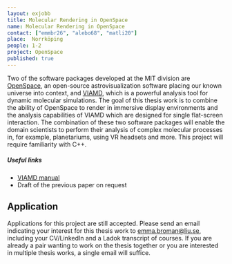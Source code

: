 ```yaml
---
layout: exjobb
title: Molecular Rendering in OpenSpace
name: Molecular Rendering in OpenSpace
contact: ["emmbr26", "alebo68", "matli20"]
place:  Norrköping
people: 1-2
project: OpenSpace
published: true
---
```


Two of the software packages developed at the MIT division are [OpenSpace](https://openspaceproject.com), an open-source astrovisualization software placing our known universe into context, and [VIAMD](https://github.com/scanberg/viamd), which is a powerful analysis tool for dynamic molecular simulations.  The goal of this thesis work is to combine the ability of OpenSpace to render in immersive display environments and the analysis capabilities of VIAMD which are designed for single flat-screen interaction.  The combination of these two software packages will enable the domain scientists to perform their analysis of complex molecular processes in, for example, planetariums, using VR headsets and more.  This project will require familiarity with C++.

##### Useful links
- [VIAMD manual](https://github.com/scanberg/viamd/wiki)
- Draft of the previous paper on request

## Application
<!--
Please send an email indicating your interest for this or other thesis works to [emma.broman@liu.se](mailto:emma.broman@liu.se) including your CV/LinkedIn and a Ladok transcript of courses until EOD **15th of October, 2022**. If you are already a pair wanting to work on the thesis together or you are interested in multiple thesis works, a single email will suffice. 

Applications are accepted on a rolling basis.
-->

Applications for this project are still accepted. Please send an email indicating your interest for this thesis work to [emma.broman@liu.se](mailto:emma.broman@liu.se), including your CV/LinkedIn and a Ladok transcript of courses. If you are already a pair wanting to work on the thesis together or you are interested in multiple thesis works, a single email will suffice.
